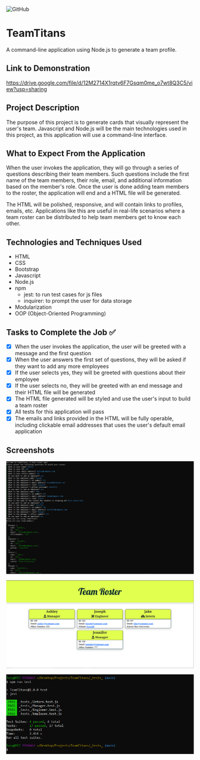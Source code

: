 ![GitHub](https://img.shields.io/github/license/Joeseff6/TeamTitans)

# TeamTitans
A command-line application using Node.js to generate a team profile.
## Link to Demonstration 

https://drive.google.com/file/d/12M2714X1rqtv6F7Gsqm0me_o7wt8Q3C5/view?usp=sharing

## Project Description

The purpose of this project is to generate cards that visually represent the user's team. Javascript and Node.js will be the main technologies used in this project, as this application will use a command-line interface.
## What to Expect From the Application

When the user invokes the application, they will go through a series of questions describing their team members. Such questions include the first name of the team members, their role, email, and additional information based on the member's role. Once the user is done adding team members to the roster, the application will end and a HTML file will be generated.

The HTML will be polished, responsive, and will contain links to profiles, emails, etc. Applications like this are useful in real-life scenarios where a team roster can be distributed to help team members get to know each other.

## Technologies and Techniques Used

* HTML
* CSS
* Bootstrap
* Javascript
* Node.js
* npm
    * jest: to run test cases for js files
    * inquirer: to prompt the user for data storage
* Modularization
* OOP (Object-Oriented Programming)
## Tasks to Complete the Job :white_check_mark:

- [x] When the user invokes the application, the user will be greeted with a message and the first question
- [x] When the user answers the first set of questions, they will be asked if they want to add any more employees
- [x] If the user selects yes, they will be greeted with questions about their employee
- [x] If the user selects no, they will be greeted with an end message and their HTML file will be generated
- [x] The HTML file generated will be styled and use the user's input to build a team roster
- [x] All tests for this application will pass
- [x] The emails and links provided in the HTML will be fully operable, including clickable email addresses that uses the user's default email application

## Screenshots

![Terminal for the application after execution](./Assets/Terminal.PNG)

![HTML generated by the application](./Assets/HTML.PNG)

![Proof of passing tests](./Assets/Tests.PNG)


